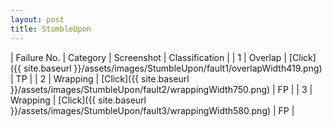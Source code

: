 ```yaml
---
layout: post
title: StumbleUpon
---
```

| Failure No. | Category | Screenshot | Classification |
| 1 | Overlap | [Click]({{ site.baseurl }}/assets/images/StumbleUpon/fault1/overlapWidth419.png) | TP |
| 2 | Wrapping | [Click]({{ site.baseurl }}/assets/images/StumbleUpon/fault2/wrappingWidth750.png) | FP |
| 3 | Wrapping | [Click]({{ site.baseurl }}/assets/images/StumbleUpon/fault3/wrappingWidth580.png) | FP |
